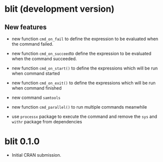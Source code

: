 # blit (development version)

## New features

* new function `cmd_on_fail` to define the expression to be evaluated when the command failed.

* new function `cmd_on_succeed`to define the expression to be evaluated when the command succeeded.

* new function `cmd_on_start()` to define the expressions which will be run when command started

* new function `cmd_on_exit()` to define the expressions which will be run when command finished

* new command `samtools`

* new function `cmd_parallel()` to run multiple commands meanwhile

* use `processx` package to execute the command and remove the `sys` and `withr` package from dependencies

# blit 0.1.0

* Initial CRAN submission.

